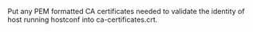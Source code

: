 Put any PEM formatted CA certificates needed to validate the identity of host running hostconf into ca-certificates.crt.
